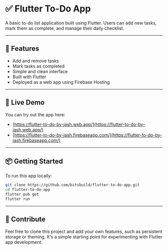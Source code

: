 # ✅ Flutter To-Do App

A basic to-do list application built using Flutter. Users can add new tasks, mark them as complete, and manage their daily checklist.

---

## 🔧 Features

- Add and remove tasks
- Mark tasks as completed
- Simple and clean interface
- Built with Flutter
- Deployed as a web app using Firebase Hosting

---

## 🚀 Live Demo

You can try out the app here:

- [https://flutter-to-do-by-jash.web.app/](https://flutter-to-do-by-jash.web.app/)
- [https://flutter-to-do-by-jash.firebaseapp.com/](https://flutter-to-do-by-jash.firebaseapp.com/)

---

## 📦 Getting Started

To run this app locally:

```bash
git clone https://github.com/bitsbuild/flutter-to-do-app.git
cd flutter-to-do-app
flutter pub get
flutter run
````

---

## 📢 Contribute

Feel free to clone this project and add your own features, such as persistent storage or theming. It's a simple starting point for experimenting with Flutter app development.
